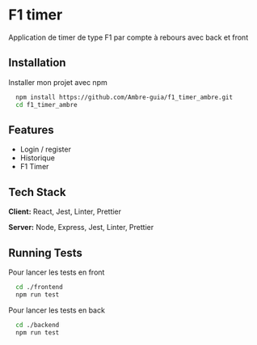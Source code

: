 
# F1 timer

Application de timer de type F1 par compte à rebours avec back et front

## Installation

Installer mon projet avec npm

```bash
  npm install https://github.com/Ambre-guia/f1_timer_ambre.git
  cd f1_timer_ambre
```
    
## Features

- Login / register
- Historique
- F1 Timer


## Tech Stack

**Client:** React, Jest, Linter, Prettier

**Server:** Node, Express, Jest, Linter, Prettier


## Running Tests

Pour lancer les tests en front

```bash
  cd ./frontend
  npm run test
```

Pour lancer les tests en back

```bash
  cd ./backend
  npm run test
```

